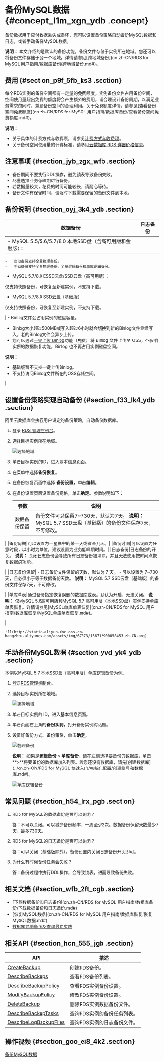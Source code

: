 # 备份MySQL数据 {#concept_l1m_xgn_ydb .concept}

备份数据用于应付数据丢失或损坏，您可以设置备份策略自动备份MySQL数据和日志，或者手动备份MySQL数据。

**说明：** 本文介绍的是默认的备份功能，备份文件存储于实例所在地域。您还可以将备份文件存储于另一个地域，详情请参见[跨地域备份](cn.zh-CN/RDS for MySQL 用户指南/数据库备份/跨地域备份.md#)。

## 费用 {#section_p9f_5fb_ks3 .section}

每个RDS实例的备份空间都有一定量的免费额度，实例备份文件占用备份空间，空间使用量超出免费的额度将会产生额外的费用，请合理设计备份周期，以满足业务需求的同时，兼顾备份空间的合理利用。关于免费额度详情，请参见[查看备份空间免费额度](cn.zh-CN/RDS for MySQL 用户指南/数据库备份/查看备份空间免费额度.md#)。

**说明：** 

-   关于具体的计费方式与收费项，请参见[计费方式与收费项](../cn.zh-CN/云数据库RDS价格/计费方式与收费项.md#)。
-   关于备份空间使用量的计费标准，请参见[云数据库 RDS 详细价格信息](https://www.aliyun.com/price/product#/rds/detail)。

## 注意事项 {#section_jyb_zgx_wfb .section}

-   备份期间不要执行DDL操作，避免锁表导致备份失败。
-   尽量选择业务低峰期进行备份。
-   若数据量较大，花费的时间可能较长，请耐心等待。
-   备份文件有保留时间，请及时下载需要保留的备份文件到本地。

## 备份说明 {#section_oyj_3k4_ydb .section}

|数据备份|日志备份|
|----|----|
| -   MySQL 5.5/5.6/5.7/8.0 本地SSD盘（含高可用版和金融版）：
    -   自动备份支持全量物理备份。
    -   手动备份支持全量物理备份、全量逻辑备份和单库逻辑备份。
-   MySQL 5.7/8.0 ESSD云盘/SSD云盘（高可用版）：

仅支持快照备份，可恢复至新建实例，不支持下载。

-   MySQL 5.7/8.0 SSD云盘（基础版）：

仅支持快照备份，可恢复至新建实例，不支持下载。


 | -   Binlog文件会占用实例的磁盘容量。
-   Binlog大小超过500MB或写入超过6小时就会切换到新的Binlog文件继续写入，老的Binlog文件会异步上传。
-   您可以通过[一键上传 Binlog](https://help.aliyun.com/document_detail/60546.html?spm=a2c4g.11186623.2.6.JGyUIA)功能（免费）将 Binlog 文件上传至 OSS，不影响实例的数据恢复功能，Binlog 也不再占用实例磁盘空间。

 **说明：** 

-   基础版暂不支持一键上传Binlog。
-   不支持访问Binlog文件所在的OSS存储空间。

 |

## 设置备份策略实现自动备份 {#section_f33_lk4_ydb .section}

阿里云数据库会执行用户设定的备份策略，自动备份数据库。

1.  登录 [RDS 管理控制台](https://rds.console.aliyun.com)。
2.  选择目标实例所在地域。

    ![选择地域](http://static-aliyun-doc.oss-cn-hangzhou.aliyuncs.com/assets/img/7814/156712900036543_zh-CN.png)

3.  单击目标实例的ID，进入基本信息页面。
4.  在菜单中选择**备份恢复**。
5.  在备份恢复页面中选择 **备份设置**，单击**编辑**。
6.  在备份设置页面设置备份规格，单击**确定**。参数说明如下：

    |参数|说明|
    |--|--|
    |数据备份保留|备份文件可以保留7~730天，默认为7天。 **说明：** MySQL 5.7 SSD云盘（基础版）的备份文件保存7天，不可修改。

 |
    |备份周期|可以设置为一星期中的某一天或者某几天。|
    |备份时间|可以设置为任意时段，以小时为单位，建议设置为业务低峰期时间。|
    |日志备份|日志备份的开关。 **说明：** 关闭日志备份会导致所有日志备份被清除，并且无法使用按时间点恢复数据的功能。

 |
    |日志备份保留|     -   日志备份文件保留的天数，默认为 7 天。
    -   可以设置为 7~730 天，且必须小于等于数据备份天数。
 **说明：** MySQL 5.7 SSD云盘（基础版）的备份文件保存7天，不可修改。

 |
    |单库单表|通过备份指定恢复误删的数据库或表。默认为开启，无法关闭。 **说明：** 仅MySQL 5.6高可用版和MySQL 5.7 高可用版（本地SSD盘）实例支持单库单表恢复。详情请参见[MySQL单库单表恢复](cn.zh-CN/RDS for MySQL 用户指南/数据库恢复/MySQL单库单表恢复.md#)。

 |

    ![](http://static-aliyun-doc.oss-cn-hangzhou.aliyuncs.com/assets/img/67073/156712900058453_zh-CN.png)


## 手动备份MySQL数据 {#section_yvd_yk4_ydb .section}

本例以MySQL 5.7 本地SSD盘（高可用版）单库逻辑备份为例。

1.  登录[RDS管理控制台](https://rds.console.aliyun.com/)。
2.  选择目标实例所在地域。

    ![选择地域](http://static-aliyun-doc.oss-cn-hangzhou.aliyuncs.com/assets/img/7814/156712900036543_zh-CN.png)

3.  单击目标实例的 ID，进入基本信息页面。
4.  单击页面右上角的**备份实例**，打开备份实例对话框。
5.  设置好备份方式、备份策略，单击**确定**。

    ![物理备份](http://static-aliyun-doc.oss-cn-hangzhou.aliyuncs.com/assets/img/67073/156712900040345_zh-CN.png)

    **说明：** 如果是**逻辑备份** \> **单库备份**，请在左侧选择要备份的数据库，单击**\>**将要备份的数据库加入列表。若您还没有数据库，请先[创建数据库](../cn.zh-CN/RDS for MySQL 快速入门/初始化配置/创建账号和数据库.md#)。

    ![单库逻辑备份](http://static-aliyun-doc.oss-cn-hangzhou.aliyuncs.com/assets/img/67073/156712900040344_zh-CN.png)


## 常见问题 {#section_h54_lrx_pgb .section}

1.  RDS for MySQL的数据备份是否可以关闭？

    答：不可以关闭。可以减少备份频率，一周至少2次。数据备份保留天数最少7天，最多730天。

2.  RDS for MySQL的日志备份是否可以关闭？

    答：可以关闭（基础版除外）。备份设置内关闭日志备份开关即可。

3.  为什么有时候备份任务会失败？

    答：备份过程中执行DDL操作，会导致锁表，进而导致备份失败。


## 相关文档 {#section_wfb_2ft_cgb .section}

-   [下载数据备份和日志备份](cn.zh-CN/RDS for MySQL 用户指南/数据库备份/下载数据备份和日志备份.md#)
-   [恢复MySQL数据](cn.zh-CN/RDS for MySQL 用户指南/数据库恢复/恢复MySQL数据.md#)
-   [数据库异地备份及查询最佳实践](../cn.zh-CN/最佳实践/MySQL/数据库异地备份及查询最佳实践.md#)

## 相关API {#section_hcn_555_jgb .section}

|API|描述|
|---|--|
|[CreateBackup](../cn.zh-CN/API参考/备份恢复/CreateBackup.md#)|创建RDS备份。|
|[DescribeBackups](../cn.zh-CN/API参考/备份恢复/DescribeBackups.md#)|查看RDS备份列表。|
|[DescribeBackupPolicy](../cn.zh-CN/API参考/备份恢复/DescribeBackupPolicy.md#)|查看RDS实例备份设置。|
|[ModifyBackupPolicy](../cn.zh-CN/API参考/备份恢复/ModifyBackupPolicy.md#)|修改RDS实例备份设置。|
|[DeleteBackup](../cn.zh-CN/API参考/备份恢复/DeleteBackup.md#)|删除RDS实例数据备份文件。|
|[DescribeBackupTasks](../cn.zh-CN/API参考/备份恢复/DescribeBackupTasks.md#)|查询RDS实例的备份任务列表。|
|[DescribeLogBackupFiles](../cn.zh-CN/API参考/备份恢复/DescribeLogBackupFiles.md#)|查询RDS实例的日志备份文件。|

## 操作视频 {#section_goo_ei8_4k2 .section}

[备份MySQL数据](https://help.aliyun.com/video_detail/54686.html)

